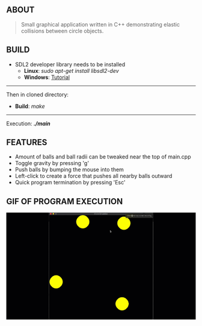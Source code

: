 ## ABOUT
> Small graphical application written in C++ demonstrating elastic collisions between circle objects.
## BUILD
* SDL2 developer library needs to be installed
	* **Linux**: *sudo apt-get install libsdl2-dev*
	* **Windows**: [Tutorial](https://www.matsson.com/prog/sdl2-mingw-w64-tutorial.php)
---
Then in cloned directory:
* **Build**: *make*
---
Execution: ***./main***
## FEATURES
* Amount of balls and ball radii can be tweaked near the top of main.cpp
* Toggle gravity by pressing 'g'
* Push balls by bumping the mouse into them
* Left-click to create a force that pushes all nearby balls outward
* Quick program termination by pressing 'Esc'
## GIF OF PROGRAM EXECUTION
![GIF](./BouncingBalls.gif)
